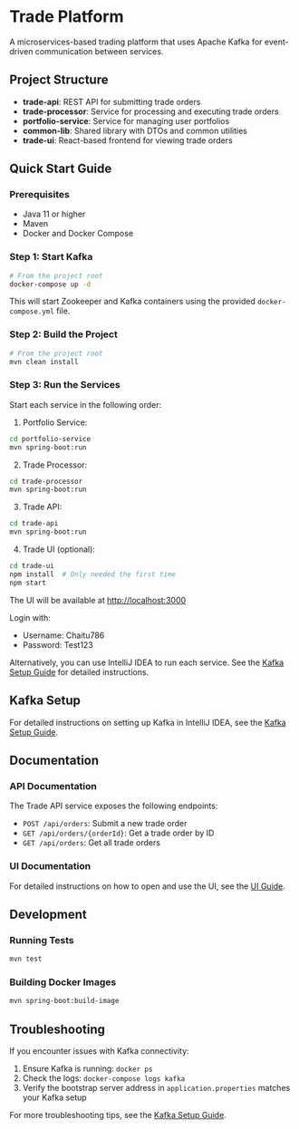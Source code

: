 # Trade Platform

A microservices-based trading platform that uses Apache Kafka for event-driven communication between services.

## Project Structure

- **trade-api**: REST API for submitting trade orders
- **trade-processor**: Service for processing and executing trade orders
- **portfolio-service**: Service for managing user portfolios
- **common-lib**: Shared library with DTOs and common utilities
- **trade-ui**: React-based frontend for viewing trade orders

## Quick Start Guide

### Prerequisites

- Java 11 or higher
- Maven
- Docker and Docker Compose

### Step 1: Start Kafka

```bash
# From the project root
docker-compose up -d
```

This will start Zookeeper and Kafka containers using the provided `docker-compose.yml` file.

### Step 2: Build the Project

```bash
# From the project root
mvn clean install
```

### Step 3: Run the Services

Start each service in the following order:

1. Portfolio Service:
```bash
cd portfolio-service
mvn spring-boot:run
```

2. Trade Processor:
```bash
cd trade-processor
mvn spring-boot:run
```

3. Trade API:
```bash
cd trade-api
mvn spring-boot:run
```

4. Trade UI (optional):
```bash
cd trade-ui
npm install  # Only needed the first time
npm start
```

The UI will be available at [http://localhost:3000](http://localhost:3000)

Login with:
- Username: Chaitu786
- Password: Test123

Alternatively, you can use IntelliJ IDEA to run each service. See the [Kafka Setup Guide](KAFKA_SETUP_GUIDE.md) for detailed instructions.

## Kafka Setup

For detailed instructions on setting up Kafka in IntelliJ IDEA, see the [Kafka Setup Guide](KAFKA_SETUP_GUIDE.md).

## Documentation

### API Documentation

The Trade API service exposes the following endpoints:

- `POST /api/orders`: Submit a new trade order
- `GET /api/orders/{orderId}`: Get a trade order by ID
- `GET /api/orders`: Get all trade orders

### UI Documentation

For detailed instructions on how to open and use the UI, see the [UI Guide](UI_GUIDE.md).

## Development

### Running Tests

```bash
mvn test
```

### Building Docker Images

```bash
mvn spring-boot:build-image
```

## Troubleshooting

If you encounter issues with Kafka connectivity:

1. Ensure Kafka is running: `docker ps`
2. Check the logs: `docker-compose logs kafka`
3. Verify the bootstrap server address in `application.properties` matches your Kafka setup

For more troubleshooting tips, see the [Kafka Setup Guide](KAFKA_SETUP_GUIDE.md).
